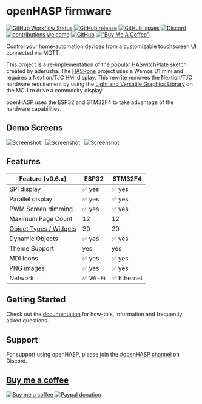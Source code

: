 # openHASP firmware

[![GitHub Workflow Status](https://img.shields.io/github/workflow/status/HASwitchPlate/openHASP/PlatformIO%20CI?label=build%20status&logo=github&logoColor=%23dddddd)](https://github.com/HASwitchPlate/openHASP/actions)
[![GitHub release](https://img.shields.io/github/v/release/HASwitchPlate/openHASP?include_prereleases)](https://github.com/HASwitchPlate/openHASP/releases)
[![GitHub issues](https://img.shields.io/github/issues/HASwitchPlate/openHASP.svg)](http://github.com/HASwitchPlate/openHASP/issues)
[![Discord](https://img.shields.io/discord/538814618106331137?color=%237289DA&label=discord&logo=discord&logoColor=white)][6]
[![contributions welcome](https://img.shields.io/badge/contributions-welcome-brightgreen.svg?style=flat)](#Contributing)
[![GitHub](https://img.shields.io/github/license/mashape/apistatus.svg)](https://github.com/HASwitchPlate/openHASP/blob/master/LICENSE)
[!["Buy Me A Coffee"](https://img.shields.io/badge/buy%20me%20a%20coffee-donate-yellow.svg)](https://www.buymeacoffee.com/aktdCofU)

Control your home-automation devices from a customizable touchscreen UI connected via MQTT.

This project is a re-implementation of the popular HASwitchPlate sketch created by aderusha.
The [HASPone][1] project uses a Wemos D1 mini and requires a Nextion/TJC HMI display.
This rewrite removes the Nextion/TJC hardware requirement by using the [Light and Versatile Graphics Library][2] on the MCU to drive a commodity display.

openHASP uses the ESP32 and STM32F4 to take advantage of the hardware capabilities.


## Demo Screens

![Screenshot](https://haswitchplate.github.io/openHASP-docs/0.6/assets/images/screenshots/demo_switches_covers.png) &nbsp; 
![Screenshot](https://haswitchplate.github.io/openHASP-docs/0.6/assets/images/screenshots/demo_jaffa1.png) &nbsp; 
![Screenshot](https://haswitchplate.github.io/openHASP-docs/0.6/assets/images/screenshots/demo_mediaplayer.png)

## Features

| Feature (v0.6.x)        | ESP32   | STM32F4
|-------------------------|---------|---------
| SPI display             | :white_check_mark: yes | :white_check_mark: yes
| Parallel display        | :white_check_mark: yes | :white_check_mark: yes
| PWM Screen dimming      | :white_check_mark: yes | :white_check_mark: yes
| Maximum Page Count      | 12      | 12
| [Object Types / Widgets][7]| 20      | 20
| Dynamic Objects         | :white_check_mark: yes | :white_check_mark: yes
| Theme Support           | yes     | yes
| MDI Icons               | :white_check_mark: yes | :white_check_mark: yes
| [PNG images][8]         | :white_check_mark: yes | :white_check_mark: yes
| Network                 | :white_check_mark: Wi-Fi | :white_check_mark: Ethernet


## Getting Started

Check out the [documentation](https://haswitchplate.github.io/openHASP-docs/) for how-to's, information and frequently asked questions.

Support
---------------------------
For support using openHASP, please join the [#openHASP channel][6] on Discord.

## [Buy me a coffee](https://www.buymeacoffee.com/aktdCofU)

[![Buy me a coffee](https://www.buymeacoffee.com/assets/img/custom_images/black_img.png)](https://www.buymeacoffee.com/aktdCofU)
[![Paypal donation](https://www.paypalobjects.com/en_US/i/btn/btn_donate_SM.gif)][9]

[1]: https://github.com/HASwitchPlate/HASPone
[2]: https://github.com/lvgl/lvgl
[3]: https://littlevgl.com/themes
[4]: https://github.com/fvanroie/HMI-Font-Pack/releases
[5]: https://fontawesome.com/cheatsheet/
[6]: https://discord.gg/VCWyuhF
[7]: https://haswitchplate.github.io/openHASP-docs/0.6/design/objects#cheatsheet
[8]: https://haswitchplate.github.io/openHASP-docs/0.6/design/objects#image
[9]: https://www.paypal.com/donate/?business=E76SN28JLZCXU&currency_code=EUR